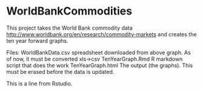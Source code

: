 # WorldBankCommodities
This project takes the World Bank commodity data http://www.worldbank.org/en/research/commodity-markets
and creates the ten year forward graphs.

Files:
WorldBankData.csv    spreadsheet downloaded from above graph. As of now, it must be converted xls->csv
TenYearGraph.Rmd     R markdown script that does the work
TenYearGraph.html    The output (the graphs). This must be erased before the data is updated.

This is a line from Rstudio.

